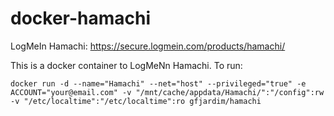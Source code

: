 docker-hamachi
==============

LogMeIn Hamachi: 
https://secure.logmein.com/products/hamachi/

This is a docker container to LogMeNn Hamachi. To run:

```
docker run -d --name="Hamachi" --net="host" --privileged="true" -e ACCOUNT="your@email.com" -v "/mnt/cache/appdata/Hamachi/":"/config":rw -v "/etc/localtime":"/etc/localtime":ro gfjardim/hamachi
```
